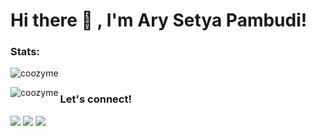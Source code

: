 # Hi there 👋 , I'm Ary Setya Pambudi!

### Stats:

<p><img src="https://github-readme-stats.vercel.app/api?username=coozyme&show_icons=true&theme=nightowl&locale=en" alt="coozyme" /></p>
<p><img align="left" src="https://github-readme-stats.vercel.app/api/top-langs?username=coozyme&show_icons=true&locale=en&layout=compact&theme=nightowl" alt="coozyme" />
</p>

### Let's connect!
<p>
    <a href="https://www.linkedin.com/in/arysetya/" target="blank"><img src="https://img.shields.io/badge/arysetya-30302f?style=flat&logo=linkedin" /></a>
    <a href="https://www.instagram.com/arysetyap_/" target="blank"><img src="https://img.shields.io/badge/@arysetyap_-30302f?style=flat&logo=instagram" /></a>
    <a href="https://twitter.com/arysetyap" target="blank"><img src="https://img.shields.io/badge/@arysetyap-30302f?style=flat&logo=twitter" /></a>
</p>

